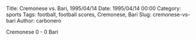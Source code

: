 Title: Cremonese vs. Bari, 1995/04/14
Date: 1995/04/14 00:00
Category: sports
Tags: football, football scores, Cremonese, Bari
Slug: cremonese-vs-bari
Author: carbonero


Cremonese 0 - 0 Bari
